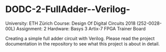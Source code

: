 # DODC-2-FullAdder--Verilog-
University: ETH Zürich
Course: Design Of Digital Circuits 2018 (252-0028-00L)
Assignment: 2
Hardware: Basys 3 Artix-7 FPGA Trainer Board


Creating a simple full adder circuit with Verilog. 
Please read the project documentation in the repository to see what this project is about in detail.

